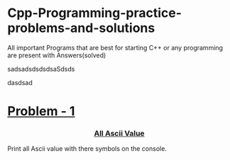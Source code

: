 # Cpp-Programming-practice-problems-and-solutions
All important Programs that are best for starting C++ or any programming are present with Answers(solved)


sadsadsdsdsdsaSdsds


dasdsad





<a href="./All%20ASCII%20values"><h1>Problem - 1</h1></a>














<a href="./All%20ASCII%20values/All%20ASCII%20values.cpp"><h3 align="center" >All Ascii Value  </h3></a>
Print all Ascii value with there symbols on the console.


